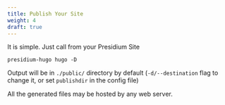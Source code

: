 ```yaml
---
title: Publish Your Site
weight: 4
draft: true
---
```


It is simple. Just call from your Presidium Site

```
presidium-hugo hugo -D
```

Output will be in `./public/` directory by default (`-d/--destination` flag to change it, or set `publishdir` in the config file)

All the generated files may be hosted by any web server.
